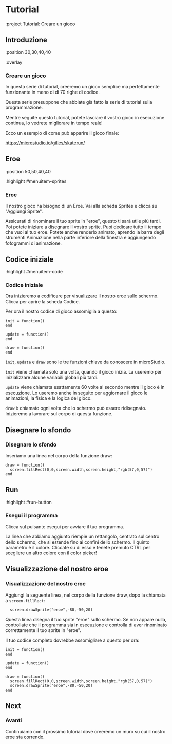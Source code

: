 # Tutorial

:project Tutorial: Creare un gioco

## Introduzione

:position 30,30,40,40

:overlay

### Creare un gioco

In questa serie di tutorial, creeremo un gioco semplice ma perfettamente funzionante in meno di
di 70 righe di codice.

Questa serie presuppone che abbiate già fatto la serie di tutorial sulla programmazione.

Mentre seguite questo tutorial, potete lasciare il vostro gioco in esecuzione continua, lo vedrete migliorare
in tempo reale!

Ecco un esempio di come può apparire il gioco finale:

https://microstudio.io/gilles/skaterun/

## Eroe

:position 50,50,40,40

:highlight #menuitem-sprites

### Eroe

Il nostro gioco ha bisogno di un Eroe. Vai alla scheda Sprites e clicca su "Aggiungi Sprite".

Assicurati di rinominare il tuo sprite in "eroe", questo ti sarà utile più tardi. Poi potete iniziare a disegnare il vostro sprite.
Puoi dedicare tutto il tempo che vuoi al tuo eroe. Potete anche renderlo animato, aprendo la barra degli strumenti Animazione
nella parte inferiore della finestra e aggiungendo fotogrammi di animazione.


## Codice iniziale

:highlight #menuitem-code

### Codice iniziale

Ora inizieremo a codificare per visualizzare il nostro eroe sullo schermo. Clicca per aprire la scheda Codice.

Per ora il nostro codice di gioco assomiglia a questo:

```
init = function()
end

update = function()
end

draw = function()
end
```

```init```, ```update``` e ```draw``` sono le tre funzioni chiave da conoscere in microStudio.

```init``` viene chiamata solo una volta, quando il gioco inizia. La useremo per inizializzare alcune variabili globali più tardi.

```update``` viene chiamata esattamente 60 volte al secondo mentre il gioco è in esecuzione. Lo useremo anche in seguito per aggiornare il gioco
le animazioni, la fisica e la logica del gioco.

```draw``` è chiamato ogni volta che lo schermo può essere ridisegnato. Inizieremo a lavorare sul corpo di questa funzione.


## Disegnare lo sfondo

### Disegnare lo sfondo

Inseriamo una linea nel corpo della funzione draw:

```
draw = function()
  screen.fillRect(0,0,screen.width,screen.height,"rgb(57,0,57)")
end
```

## Run

:highlight #run-button

### Esegui il programma

Clicca sul pulsante esegui per avviare il tuo programma.

La linea che abbiamo aggiunto riempie un rettangolo, centrato sul centro dello schermo, che si estende fino ai confini dello schermo.
Il quinto parametro è il colore. Cliccate su di esso e tenete premuto CTRL per scegliere un altro colore con il color picker!

## Visualizzazione del nostro eroe

### Visualizzazione del nostro eroe

Aggiungi la seguente linea, nel corpo della funzione draw, dopo la chiamata a ``screen.fillRect``:

```
  screen.drawSprite("eroe",-80,-50,20)
```

Questa linea disegna il tuo sprite "eroe" sullo schermo. Se non appare nulla, controllate che il programma sia in esecuzione e 
controlla di aver rinominato correttamente il tuo sprite in "eroe".

Il tuo codice completo dovrebbe assomigliare a questo per ora:

```
init = function()
end

update = function()
end

draw = function()
  screen.fillRect(0,0,screen.width,screen.height,"rgb(57,0,57)")
  screen.drawSprite("eroe",-80,-50,20)
end
```

## Next

### Avanti

Continuiamo con il prossimo tutorial dove creeremo un muro su cui 
il nostro eroe sta correndo.

